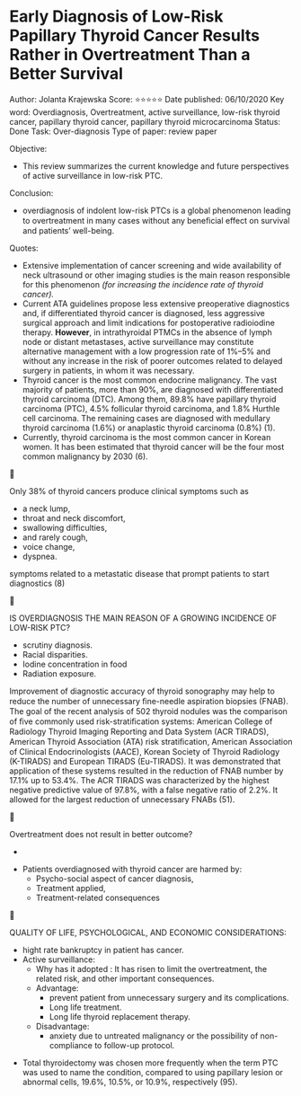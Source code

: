 # Early Diagnosis of Low-Risk Papillary Thyroid Cancer Results Rather in Overtreatment Than a Better Survival

Author: Jolanta Krajewska 
Score: ⭐️⭐️⭐️⭐️⭐️
Date published: 06/10/2020
Key word: Overdiagnosis, Overtreatment, active surveillance, low-risk thyroid cancer, papillary thyroid cancer, papillary thyroid microcarcinoma
Status: Done
Task: Over-diagnosis
Type of paper: review paper

Objective:

- This review summarizes the current knowledge and future perspectives of active surveillance in low-risk PTC.

Conclusion:

- overdiagnosis of indolent low-risk PTCs is a global phenomenon leading to overtreatment in many cases without any beneﬁcial effect on survival and patients’ well-being.

Quotes:

- Extensive implementation of cancer screening and wide availability of neck ultrasound or other imaging studies is the main reason responsible for this phenomenon *(for increasing the incidence rate of thyroid cancer).*
- Current ATA guidelines propose less extensive preoperative diagnostics and, if differentiated thyroid cancer is diagnosed, less aggressive surgical approach and limit indications for postoperative radioiodine therapy. **However**, in intrathyroidal PTMCs in the absence of lymph node or distant metastases, active surveillance may constitute alternative management with a low progression rate of 1%–5% and without any increase in the risk of poorer outcomes related to delayed surgery in patients, in whom it was necessary.
- Thyroid cancer is the most common endocrine malignancy. The vast majority of patients, more than 90%, are diagnosed with differentiated thyroid carcinoma (DTC). Among them, 89.8% have papillary thyroid carcinoma (PTC), 4.5% follicular thyroid carcinoma, and 1.8% Hurthle cell carcinoma. The remaining cases are diagnosed with medullary thyroid carcinoma (1.6%) or anaplastic thyroid carcinoma (0.8%) (1).
- Currently, thyroid carcinoma is the most common cancer in Korean women. It has been estimated that thyroid cancer will be the four most common malignancy by 2030 (6).

<aside>
📌

Only 38% of thyroid cancers produce clinical symptoms such as

- a neck lump,
- throat and neck discomfort,
- swallowing difficulties,
- and rarely cough,
- voice change,
- dyspnea.

 symptoms related to a metastatic disease that prompt patients to start diagnostics (8)

</aside>

<aside>
📌

IS OVERDIAGNOSIS THE MAIN REASON OF A GROWING INCIDENCE OF LOW-RISK PTC?

- scrutiny diagnosis.
- Racial disparities.
- Iodine concentration in food
- Radiation exposure.
</aside>

Improvement of diagnostic accuracy of thyroid sonography may help to reduce the number of unnecessary ﬁne-needle aspiration biopsies (FNAB). The goal of the recent analysis of 502 thyroid nodules was the comparison of ﬁve commonly used risk-stratiﬁcation systems: American College of Radiology Thyroid Imaging Reporting and Data System (ACR TIRADS), American Thyroid Association (ATA) risk stratiﬁcation, American Association of Clinical Endocrinologists (AACE), Korean Society of Thyroid Radiology (K-TIRADS) and European TIRADS (Eu-TIRADS). It was demonstrated that application of these systems resulted in the reduction of FNAB number by 17.1% up to 53.4%. The ACR TIRADS was characterized by the highest negative predictive value of 97.8%, with a false negative ratio of 2.2%. It allowed for the largest reduction of unnecessary FNABs (51).

<aside>
📌

Overtreatment does not result in better outcome?

- 
</aside>

- Patients overdiagnosed with thyroid cancer are harmed by:
    - Psycho-social aspect of cancer diagnosis,
    - Treatment applied,
    - Treatment-related consequences

<aside>
📌

QUALITY OF LIFE, PSYCHOLOGICAL, AND ECONOMIC CONSIDERATIONS:

- hight rate bankruptcy in patient has cancer.
- Active surveillance:
    - Why has it  adopted : It has risen to limit the overtreatment, the related risk, and other important consequences.
    - Advantage:
        - prevent patient from unnecessary surgery and its complications.
        - Long life treatment.
        - Long life thyroid replacement therapy.
    - Disadvantage:
        - anxiety due to untreated malignancy or the possibility of non-compliance to
        follow-up protocol.
</aside>

- Total thyroidectomy was chosen more frequently when the term PTC was used to name the condition, compared to using papillary lesion or abnormal cells, 19.6%, 10.5%, or 10.9%, respectively (95).